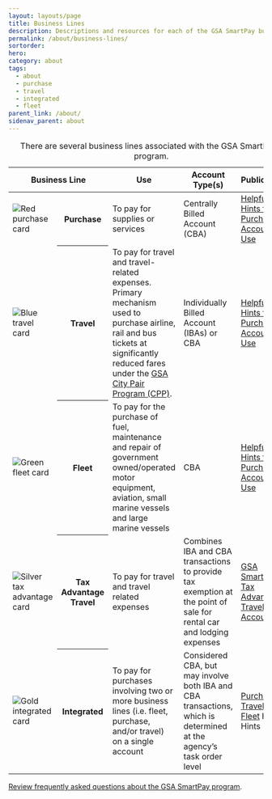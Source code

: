 ```yaml
---
layout: layouts/page
title: Business Lines
description: Descriptions and resources for each of the GSA SmartPay business lines
permalink: /about/business-lines/
sortorder:
hero:
category: about
tags:
  - about
  - purchase
  - travel
  - integrated
  - fleet
parent_link: /about/
sidenav_parent: about
---
```


<table class="usa-table usa-table--borderless">
  <caption>
    There are several business lines associated with the GSA SmartPay® program.
  </caption>
  <thead>
    <tr>
      <th scope="col" colspan="2">Business Line</th>
      <th scope="col">Use</th>
      <th scope="col">Account Type(s)</th>
      <th scope="col">Publications</th>
    </tr>
  </thead>
  <tbody>
    <tr>
      <td style="min-width: 80px;"><img src="{{ '/assets/img/smartpay-red-purchase-plain.svg' | url }}" alt="Red purchase card" /></td>
      <th scope="row"><span class="card-icon">Purchase</span></th>
      <td>To pay for supplies or services</td>
      <td>Centrally Billed Account (CBA)</td>
      <td><a href="{{ '/assets/documents/smartpay-purchase-hints.pdf' | url }}">Helpful Hints for Purchase Account Use</a></td>
    </tr>  
    <tr>
      <td><img src="{{ '/assets/img/smartpay-blue-travel-plain.svg' | url }}" alt="Blue travel card"/></td>    
      <th scope="row">Travel</th>
      <td>To pay for travel and travel-related expenses. Primary mechanism used to purchase airline, rail and bus tickets at significantly reduced fares under the <a href="https://www.gsa.gov/travel/plan-book/transportation-airfare-rates-pov-rates-etc/city-pair-program-cpp">GSA City Pair Program (CPP)</a>.</td>
      <td>Individually Billed Account (IBAs) or CBA</td>
      <td><a href="{{ '/assets/documents/smartpay-travel-hints.pdf' | url }}">Helpful Hints for Purchase Account Use</a></td>
    </tr> 
    <tr>
      <td><img src="{{ '/assets/img/smartpay-green-fleet-plain.svg' | url }}" alt="Green fleet card"/></td>
      <th scope="row">Fleet</th>
      <td>To pay for the purchase of fuel, maintenance and repair of government owned/operated motor equipment, aviation, small marine vessels and large marine vessels</td>
      <td>CBA</td>
      <td><a href="{{ '/assets/documents/smartpay-fleet-hints.pdf' | url }}">Helpful Hints for Purchase Account Use</a></td>
    </tr>
    <tr>
      <td><img src="{{ '/assets/img/smartpay-silver-advantage-plain.svg' | url }}" alt="Silver tax advantage card"/></td>     
      <th scope="row">Tax Advantage Travel</th>
      <td>To pay for travel and travel related expenses</td>
      <td>Combines IBA and CBA transactions to provide tax exemption at the point of sale for rental car and lodging expenses</td>
      <td><a href="{{ '/assets/documents/smartpay-tax-advantage-account.pdf' | url }}">GSA SmartPay® Tax Advantage Travel Account</a></td>
    </tr>
    <tr>
      <td><img src="{{ '/assets/img/smartpay-gold-integrated-plain.svg' | url }}" alt="Gold integrated card"/></td> 
      <th scope="row">Integrated</th>
      <td>To pay for purchases involving two or more business lines (i.e. fleet, purchase, and/or travel) on a single account</td>
      <td>Considered CBA, but may involve both IBA and CBA transactions, which is determined at the agency’s task order level</td>
      <td><a href="{{ '/assets/documents/smartpay-purchase-hints.pdf' | url }}">Purchase</a>, <a href="{{ '/assets/documents/smartpay-travel-hints.pdf' | url }}">Travel</a>, and <a href="{{ '/assets/documents/smartpay-fleet-hints.pdf' | url }}">Fleet</a> Helpful Hints</a></td>
    </tr>
</table>

[Review frequently asked questions about the GSA SmartPay program](https://smartpay.gsa.gov/account-holder-common-questions).